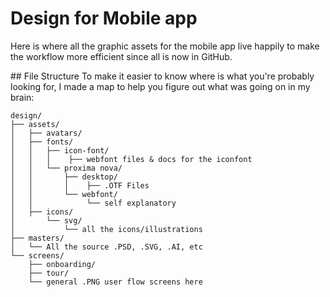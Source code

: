 # Design for Mobile app

Here is where all the graphic assets for the mobile app live happily to make the workflow more efficient since all is now in GitHub.


## File Structure
To make it easier to know where is what you're probably looking for, I made a map to help you figure out what was going on in my brain:

```
design/ 
├── assets/
│   ├── avatars/
│   ├── fonts/
│   │   ├── icon-font/
│   │   │    ├── webfont files & docs for the iconfont
│   │   └── proxima nova/
│   │       ├── desktop/
│   │       │    ├── .OTF Files
│   │       └── webfont/
│   │            └── self explanatory
│   ├── icons/
│       └── svg/
│           └── all the icons/illustrations
├── masters/
│   └── All the source .PSD, .SVG, .AI, etc
└── screens/
    ├── onboarding/
    ├── tour/
    └── general .PNG user flow screens here
```
